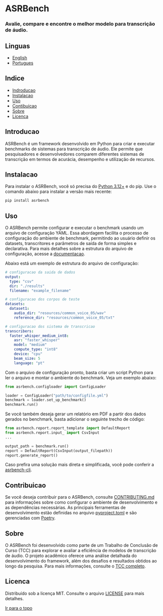 # ASRBench
### Avalie, compare e encontre o melhor modelo para transcrição de áudio.

## Linguas
- [English]()
- [Portugues]()

## Indice
- [Indroducao](#introducao)
- [Instalacao](#instalacao)
- [Uso](#uso)
- [Contibuicao](#contribuicao)
- [Sobre](#sobre)
- [Licenca](#licenca)

## Introducao
ASRBench é um framework desenvolvido em Python para criar e executar benchmarks de sistemas para transcrição de áudio. 
Ele permite que pesquisadores e desenvolvedores comparem diferentes sistemas de transcrição em termos de acurácia, 
desempenho e utilização de recursos.

## Instalacao
Para instalar o ASRBench, você só precisa do [Python 3.12+](https://www.python.org/downloads/) e do pip. Use o 
comando abaixo para instalar a versão mais recente:

```sh
pip install asrbench
```

## Uso
O ASRBench permite configurar e executar o benchmark usando um arquivo de configuração YAML. Essa abordagem facilita o 
processo de configuração do ambiente de benchmark, permitindo ao usuário definir os datasets, transcritores e parâmetros 
de saída de forma simples e declarativa. Para mais detalhes sobre a estrutura do arquivo de configuração, acesse a 
[documentacao]().

Abaixo está um exemplo de estrutura do arquivo de configuração:

```yaml
# configuracao da saida de dados
output:
  type: "csv"
  dir: "./results"
  filename: "example_filename"

# configuracao dos corpos de teste
datasets:
  dataset1:
    audio_dir: "resources/common_voice_05/wav"
    reference_dir: "resources/common_voice_05/txt"

# configuracao dos sistema de transcricao
transcribers:
  faster_whisper_medium_int8:
    asr: "faster_whisper"
    model: "medium"
    compute_type: "int8"
    device: "cpu"
    beam_size: 5
    language: "pt"  
```

Com o arquivo de configuração pronto, basta criar um script Python para ler o arquivo e montar o ambiente do benchmark. 
Veja um exemplo abaixo:

```python
from asrbench.configloader import ConfigLoader

loader = ConfigLoader("path/to/configfile.yml")
benchmark = loader.set_up_benchmark()
benchmark.run()
```

Se você também deseja gerar um relatório em PDF a partir dos dados gerados no benchmark, basta adicionar o seguinte 
trecho de código:

```python
from asrbench.report.report_template import DefaultReport
from asrbench.report.input_ import CsvInput
...

output_path = benchmark.run()
report = DefaultReport(CsvInput(output_filepath))
report.generate_report()

```

Caso prefira uma solução mais direta e simplificada, você pode conferir a [asrbench-cli]().

## Contribuicao
Se você deseja contribuir para o ASRBench, consulte [CONTRIBUTING.md]() para informações sobre como configurar o 
ambiente de desenvolvimento e as dependências necessárias. As principais ferramentas de desenvolvimento estão definidas 
no arquivo [pyproject.toml](./pyproject.toml) e são gerenciadas com [Poetry](https://python-poetry.org/docs/#installation).

## Sobre
O ASRBench foi desenvolvido como parte de um Trabalho de Conclusão de Curso (TCC) para explorar e avaliar a eficiência 
de modelos de transcrição de áudio. O projeto acadêmico oferece uma análise detalhada do desenvolvimento do framework, 
além dos desafios e resultados obtidos ao longo da pesquisa. Para mais informações, consulte o [TCC completo]().

## Licenca
Distribuído sob a licença MIT. Consulte o arquivo [LICENSE](./LICENSE) para mais detalhes.

[Ir para o topo](#indice)
